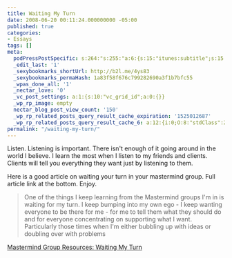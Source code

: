 ```yaml
---
title: Waiting My Turn
date: 2008-06-20 00:11:24.000000000 -05:00
published: true
categories:
- Essays
tags: []
meta:
  podPressPostSpecific: s:264:"s:255:"a:6:{s:15:"itunes:subtitle";s:15:"##PostExcerpt##";s:14:"itunes:summary";s:15:"##PostExcerpt##";s:15:"itunes:keywords";s:17:"##WordPressCats##";s:13:"itunes:author";s:10:"##Global##";s:15:"itunes:explicit";s:7:"Default";s:12:"itunes:block";s:7:"Default";}";";
  _edit_last: '1'
  _sexybookmarks_shortUrl: http://b2l.me/4ys83
  _sexybookmarks_permaHash: 1a83f58f676c799282690a3f1b7bfc55
  _wpas_done_all: '1'
  _nectar_love: '0'
  _vc_post_settings: a:1:{s:10:"vc_grid_id";a:0:{}}
  _wp_rp_image: empty
  nectar_blog_post_view_count: '150'
  _wp_rp_related_posts_query_result_cache_expiration: '1525012687'
  _wp_rp_related_posts_query_result_cache_6: a:12:{i:0;O:8:"stdClass":2:{s:7:"post_id";s:3:"312";s:5:"score";s:17:"42.98147538234563";}i:1;O:8:"stdClass":2:{s:7:"post_id";s:3:"404";s:5:"score";s:17:"31.27104502540666";}i:2;O:8:"stdClass":2:{s:7:"post_id";s:3:"379";s:5:"score";s:18:"28.931740333654723";}i:3;O:8:"stdClass":2:{s:7:"post_id";s:3:"605";s:5:"score";s:18:"25.845144113664325";}i:4;O:8:"stdClass":2:{s:7:"post_id";s:3:"282";s:5:"score";s:18:"21.646767504580236";}i:5;O:8:"stdClass":2:{s:7:"post_id";s:3:"602";s:5:"score";s:17:"20.38955018572152";}i:6;O:8:"stdClass":2:{s:7:"post_id";s:3:"577";s:5:"score";s:17:"20.38955018572152";}i:7;O:8:"stdClass":2:{s:7:"post_id";s:3:"194";s:5:"score";s:18:"20.024907072108473";}i:8;O:8:"stdClass":2:{s:7:"post_id";s:3:"196";s:5:"score";s:18:"18.931819659338814";}i:9;O:8:"stdClass":2:{s:7:"post_id";s:2:"15";s:5:"score";s:17:"18.47852729557447";}i:10;O:8:"stdClass":2:{s:7:"post_id";s:4:"4137";s:5:"score";s:17:"18.33774630425165";}i:11;O:8:"stdClass":2:{s:7:"post_id";s:3:"381";s:5:"score";s:18:"17.719548052147903";}}
permalink: "/waiting-my-turn/"
---
```

<p>Listen.  Listening is important.  There isn't enough of it going around in the world I believe.  I learn the most when I listen to my friends and clients.  Clients will tell you everything they want just by listening to them.</p>
<p>Here is a good article on waiting your turn in your mastermind group.  Full article link at the bottom.  Enjoy.</p>
<blockquote><p>One of the things I keep learning from the Mastermind groups I'm in is waiting for my turn. I keep bumping into my own ego - I keep wanting everyone to be there for me - for me to tell them what they should do and for everyone concentrating on supporting what I want. Particularly those times when I'm either bubbling up with ideas or doubling over with problems</p>
</blockquote>
<p><a href="http://www.evancarmichael.com/Mastermind-Group/2008/06/waiting-my-turn.html" rel="nofollow">Mastermind Group Resources: Waiting My Turn</a></p>
